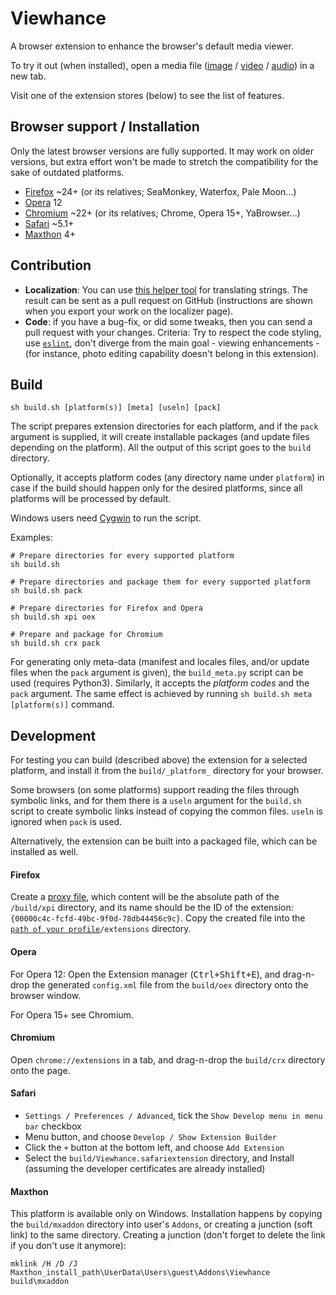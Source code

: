 # Viewhance #
A browser extension to enhance the browser's default media viewer.

To try it out (when installed), open a media file ([image](http://upload.wikimedia.org/wikipedia/commons/e/ec/StLouisArchMultExpToneMapped.jpg) / [video](http://upload.wikimedia.org/wikipedia/commons/5/5f/Hdr_time_lapse_montage.ogg) / [audio](http://upload.wikimedia.org/wikipedia/en/3/3d/Sample_of_Daft_Punk's_Da_Funk.ogg)) in a new tab.

Visit one of the extension stores (below) to see the list of features.

## Browser support / Installation ##
Only the latest browser versions are fully supported. It may work on older versions, but extra effort won't be made to stretch the compatibility for the sake of outdated platforms.

- [Firefox](https://addons.mozilla.org/addon/viewhance/) ~24+ (or its relatives; SeaMonkey, Waterfox, Pale Moon...)
- [Opera](http://tiny.cc/Viewhance-oex) 12
- [Chromium](https://chrome.google.com/webstore/detail/ijabcgpjcbpphfagcaknnlcfeodbnkgp) ~22+ (or its relatives; Chrome, Opera 15+, YaBrowser...)
- [Safari](http://tiny.cc/Viewhance-safariextz) ~5.1+
- [Maxthon](http://extension.maxthon.com/detail/index.php?view_id=2527) 4+

## Contribution ##
- **Localization**: You can use [this helper tool](https://rawgit.com/Deathamns/Viewhance/master/l10n/localizer.html) for translating strings. The result can be sent as a pull request on GitHub (instructions are shown when you export your work on the localizer page).
- **Code**: if you have a bug-fix, or did some tweaks, then you can send a pull request with your changes. Criteria: Try to respect the code styling, use [`eslint`](http://eslint.org/), don't diverge from the main goal - viewing enhancements - (for instance, photo editing capability doesn't belong in this extension).

## Build ##
```
sh build.sh [platform(s)] [meta] [useln] [pack]
```

The script prepares extension directories for each platform, and if the `pack` argument is supplied, it will create installable packages (and update files depending on the platform). All the output of this script goes to the `build` directory.

Optionally, it accepts platform codes (any directory name under `platform`) in case if the build should happen only for the desired platforms, since all platforms will be processed by default.

Windows users need [Cygwin](https://cygwin.com/install.html) to run the script.

Examples:
```
# Prepare directories for every supported platform
sh build.sh

# Prepare directories and package them for every supported platform
sh build.sh pack

# Prepare directories for Firefox and Opera
sh build.sh xpi oex

# Prepare and package for Chromium
sh build.sh crx pack
```

For generating only meta-data (manifest and locales files, and/or update files when the `pack` argument is given), the `build_meta.py` script can be used (requires Python3). Similarly, it accepts the *platform codes* and the `pack` argument.
The same effect is achieved by running `sh build.sh meta [platform(s)]` command.

## Development ##
For testing you can build (described above) the extension for a selected platform, and install it from the `build/_platform_` directory for your browser.

Some browsers (on some platforms) support reading the files through symbolic links, and for them there is a `useln` argument for the `build.sh` script to create symbolic links instead of copying the common files. `useln` is ignored when `pack` is used.

Alternatively, the extension can be built into a packaged file, which can be installed as well.

#### Firefox ####
Create a [proxy file](https://developer.mozilla.org/en-US/Add-ons/Setting_up_extension_development_environment#Firefox_extension_proxy_file), which content will be the absolute path of the `/build/xpi` directory, and its name should be the ID of the extension: `{00000c4c-fcfd-49bc-9f0d-78db44456c9c}`.
Copy the created file into the [`path of your profile`](https://support.mozilla.org/en-US/kb/profiles-where-firefox-stores-user-data#w_how-do-i-find-my-profile)`/extensions` directory.

#### Opera ####
For Opera 12: Open the Extension manager (<kbd>Ctrl+Shift+E</kbd>), and drag-n-drop the generated `config.xml` file from the `build/oex` directory onto the browser window.

For Opera 15+ see Chromium.

#### Chromium ####
Open `chrome://extensions` in a tab, and drag-n-drop the `build/crx` directory onto the page.

#### Safari ####
- `Settings / Preferences / Advanced`, tick the `Show Develop menu in menu bar` checkbox
- Menu button, and choose `Develop / Show Extension Builder`
- Click the `+` button at the bottom left, and choose `Add Extension`
- Select the `build/Viewhance.safariextension` directory, and Install (assuming the developer certificates are already installed)

#### Maxthon ####
This platform is available only on Windows. Installation happens by copying the `build/mxaddon` directory into user's `Addons`, or creating a junction (soft link) to the same directory. Creating a junction (don't forget to delete the link if you don't use it anymore):

```
mklink /H /D /J Maxthon_install_path\UserData\Users\guest\Addons\Viewhance build\mxaddon
```
